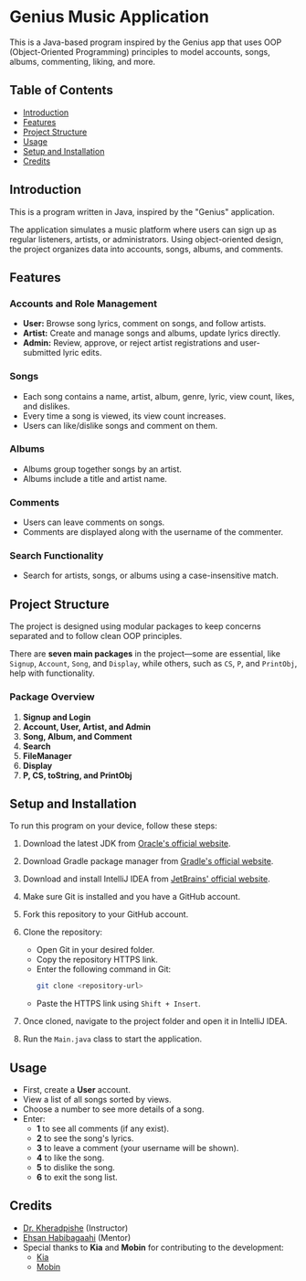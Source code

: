 # Genius Music Application

This is a Java-based program inspired by the Genius app that uses OOP (Object-Oriented Programming) principles to model accounts, songs, albums, commenting, liking, and more.

## Table of Contents

- [Introduction](#introduction)
- [Features](#features)
- [Project Structure](#project-structure)
- [Usage](#usage)
- [Setup and Installation](#setup-and-installation)
- [Credits](#credits)

## Introduction

This is a program written in Java, inspired by the "Genius" application.

The application simulates a music platform where users can sign up as regular listeners, artists, or administrators. Using object-oriented design, the project organizes data into accounts, songs, albums, and comments.

## Features

### **Accounts and Role Management**
- **User:** Browse song lyrics, comment on songs, and follow artists.
- **Artist:** Create and manage songs and albums, update lyrics directly.
- **Admin:** Review, approve, or reject artist registrations and user-submitted lyric edits.

### **Songs**
- Each song contains a name, artist, album, genre, lyric, view count, likes, and dislikes.
- Every time a song is viewed, its view count increases.
- Users can like/dislike songs and comment on them.

### **Albums**
- Albums group together songs by an artist.
- Albums include a title and artist name.

### **Comments**
- Users can leave comments on songs.
- Comments are displayed along with the username of the commenter.

### **Search Functionality**
- Search for artists, songs, or albums using a case-insensitive match.

## Project Structure

The project is designed using modular packages to keep concerns separated and to follow clean OOP principles.

There are **seven main packages** in the project—some are essential, like `Signup`, `Account`, `Song`, and `Display`, while others, such as `CS`, `P`, and `PrintObj`, help with functionality.

### **Package Overview**
1. **Signup and Login**
2. **Account, User, Artist, and Admin**
3. **Song, Album, and Comment**
4. **Search**
5. **FileManager**
6. **Display**
7. **P, CS, toString, and PrintObj**

## Setup and Installation

To run this program on your device, follow these steps:

1. Download the latest JDK from [Oracle's official website](https://www.oracle.com/java/technologies/downloads/).
2. Download Gradle package manager from [Gradle's official website](https://gradle.org/install/).
3. Download and install IntelliJ IDEA from [JetBrains' official website](https://www.jetbrains.com/idea/download/?section=windows).
4. Make sure Git is installed and you have a GitHub account.
5. Fork this repository to your GitHub account.
6. Clone the repository:
   - Open Git in your desired folder.
   - Copy the repository HTTPS link.
   - Enter the following command in Git:
     ```bash
     git clone <repository-url>
     ```
   - Paste the HTTPS link using `Shift + Insert`.

7. Once cloned, navigate to the project folder and open it in IntelliJ IDEA.
8. Run the `Main.java` class to start the application.

## Usage

- First, create a **User** account.
- View a list of all songs sorted by views.
- Choose a number to see more details of a song.
- Enter:
  - **1** to see all comments (if any exist).
  - **2** to see the song's lyrics.
  - **3** to leave a comment (your username will be shown).
  - **4** to like the song.
  - **5** to dislike the song.
  - **6** to exit the song list.

## Credits

- [Dr. Kheradpishe](https://github.com/SRKH) (Instructor)
- [Ehsan Habibagaahi](https://github.com/Ehsan-Habibagahi) (Mentor)
- Special thanks to **Kia** and **Mobin** for contributing to the development:
  - [Kia](https://github.com/kia8506)
  - [Mobin](https://github.com/fermow)
